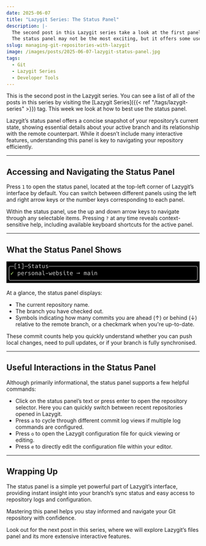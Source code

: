 ```yaml
---
date: 2025-06-07
title: "Lazygit Series: The Status Panel"
description: |-
  The second post in this Lazygit series take a look at the first panel in the application.
  The status panel may not be the most exciting, but it offers some useful functionality.
sslug: managing-git-repositories-with-lazygit
image: /images/posts/2025-06-07-lazygit-status-panel.jpg
tags:
  - Git
  - Lazygit Series
  - Developer Tools
---
```


This is the second post in the Lazygit series.
You can see a list of all of the posts in this series by visiting the [Lazygit Series]({{< ref "/tags/lazygit-series" >}}) tag.
This week we look at how to best use the status panel.

Lazygit’s status panel offers a concise snapshot of your repository’s current state, showing essential details about your active branch and its relationship with the remote counterpart.
While it doesn’t include many interactive features, understanding this panel is key to navigating your repository efficiently.

---

## Accessing and Navigating the Status Panel

Press `1` to open the status panel, located at the top-left corner of Lazygit’s interface by default.
You can switch between different panels using the left and right arrow keys or the number keys corresponding to each panel.

Within the status panel, use the up and down arrow keys to navigate through any selectable items.
Pressing `?` at any time reveals context-sensitive help, including available keyboard shortcuts for the active panel.

---

## What the Status Panel Shows

![The Lazygit status panel](panel.png)

At a glance, the status panel displays:

- The current repository name.
- The branch you have checked out.
- Symbols indicating how many commits you are ahead (↑) or behind (↓) relative to the remote branch, or a checkmark when you're up-to-date.

These commit counts help you quickly understand whether you can push local changes, need to pull updates, or if your branch is fully synchronised.

---

## Useful Interactions in the Status Panel

Although primarily informational, the status panel supports a few helpful commands:

- Click on the status panel’s text or press enter to open the repository selector.
  Here you can quickly switch between recent repositories opened in Lazygit.
- Press `a` to cycle through different commit log views if multiple log commands are configured.
- Press `o` to open the Lazygit configuration file for quick viewing or editing.
- Press `e` to directly edit the configuration file within your editor.

---

## Wrapping Up

The status panel is a simple yet powerful part of Lazygit’s interface, providing instant insight into your branch’s sync status and easy access to repository logs and configuration.

Mastering this panel helps you stay informed and navigate your Git repository with confidence.

Look out for the next post in this series, where we will explore Lazygit’s files panel and its more extensive interactive features.
